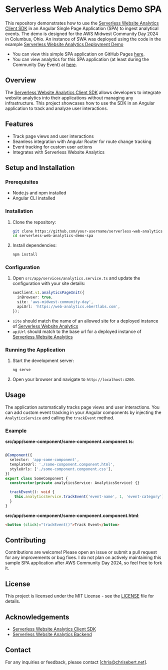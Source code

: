 # Serverless Web Analytics Demo SPA

This repository demonstrates how to use the [Serverless Website Analytics Client SDK](https://github.com/rehanvdm/serverless-website-analytics-client#usage) in an Angular Single Page Application (SPA) to ingest analytical events. The demo is designed for the AWS Midwest Community Day 2024 in Columbus, Ohio. An instance of SWA
was deployed using the code in the example [Serverless Website Analytics Deployment Demo](https://github.com/cebert/serverless-web-analytics-demo-deployment)

- You can view this simple SPA application on GitHub Pages [here](https://cebert.github.io/serverless-web-analytics-demo-spa-application/).
- You can view analytics for this SPA application (at least during the Community Day Event) at [here](https://web-analytics.ebertlabs.com/).

## Overview

The [Serverless Website Analytics Client SDK](https://github.com/rehanvdm/serverless-website-analytics-client#usage) allows developers to integrate website analytics into their applications without managing any infrastructure. This project showcases how to use the SDK in an Angular application to track and analyze user interactions.

## Features

- Track page views and user interactions
- Seamless integration with Angular Router for route change tracking
- Event tracking for custom user actions
- Integrates with Serverless Website Analytics

## Setup and Installation

### Prerequisites

- Node.js and npm installed
- Angular CLI installed

### Installation

1. Clone the repository:
   ```bash
   git clone https://github.com/your-username/serverless-web-analytics-demo-spa.git
   cd serverless-web-analytics-demo-spa
   ```

2. Install dependencies:
   ```bash
   npm install
   ```

### Configuration

1. Open `src/app/services/analytics.service.ts` and update the configuration with your site details:
   ```typescript
   swaClient.v1.analyticsPageInit({
     inBrowser: true,
     site: 'aws-midwest-community-day',
     apiUrl: 'https://web-analytics.ebertlabs.com',
   });
   ```
- `site` should match the name of an allowed site for a deployed instance of [Serverless Website Analytics](https://github.com/rehanvdm/serverless-website-analytics)
- `apiUrl` should match to the base url for a deployed instance of [Serverless Website Analytics](https://github.com/rehanvdm/serverless-website-analytics)

### Running the Application

1. Start the development server:
   ```bash
   ng serve
   ```

2. Open your browser and navigate to `http://localhost:4200`.

## Usage

The application automatically tracks page views and user interactions. You can add custom event tracking in your Angular components by injecting the `AnalyticsService` and calling the `trackEvent` method.

### Example

**src/app/some-component/some-component.component.ts**:
```typescript

@Component({
  selector: 'app-some-component',
  templateUrl: './some-component.component.html',
  styleUrls: ['./some-component.component.css'],
})
export class SomeComponent {
  constructor(private analyticsService: AnalyticsService) {}

  trackEvent(): void {
    this.analyticsService.trackEvent('event-name', 1, 'event-category');
  }
}
```

**src/app/some-component/some-component.component.html**:
```html
<button (click)="trackEvent()">Track Event</button>
```

## Contributing

Contributions are welcome! Please open an issue or submit a pull request for any improvements or bug fixes. I do 
not plan on actively maintaining this sample SPA application after AWS Community Day 2024, so feel free to fork it.

## License

This project is licensed under the MIT License - see the [LICENSE](LICENSE) file for details.

## Acknowledgements

- [Serverless Website Analytics Client SDK](https://github.com/rehanvdm/serverless-website-analytics-client)
- [Serverless Website Analytics Backend](https://github.com/rehanvdm/serverless-website-analytics)

## Contact

For any inquiries or feedback, please contact [chris@chrisebert.net].
